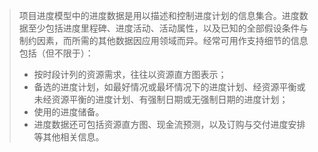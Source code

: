> 项目进度模型中的进度数据是用以描述和控制进度计划的信息集合。进度数据至少包括进度里程碑、进度活动、活动属性，以及已知的全部假设条件与制约因素，而所需的其他数据因应用领域而异。经常可用作支持细节的信息包括（但不限于）：
> - 按时段计列的资源需求，往往以资源直方图表示；
> - 备选的进度计划，如最好情况或最坏情况下的进度计划、经资源平衡或未经资源平衡的进度计划、有强制日期或无强制日期的进度计划；
> - 使用的进度储备。
> - 进度数据还可包括资源直方图、现金流预测，以及订购与交付进度安排等其他相关信息。
